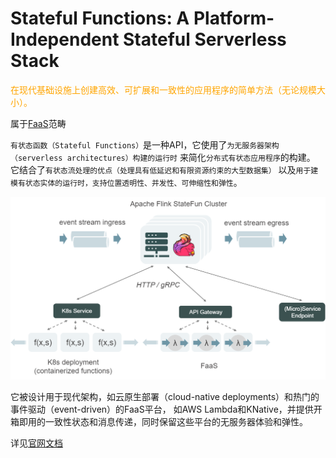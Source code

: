 # Stateful Functions: A Platform-Independent Stateful Serverless Stack

<span style="color:orange; ">在现代基础设施上创建高效、可扩展和一致性的应用程序的简单方法（无论规模大小）。</span>

属于[FaaS](../../common/serverless/serverless.md)范畴

`有状态函数（Stateful Functions）`是一种API，它使用了`为无服务器架构（serverless architectures）构建的运行时`
来简化`分布式有状态应用程序`的构建。
它结合了`有状态流处理的优点（处理具有低延迟和有限资源约束的大型数据集）`
以及`用于建模有状态实体的运行时，支持位置透明性、并发性、可伸缩性和弹性`。

![](images/flink-stateful-functions.png)

它被设计用于现代架构，如云原生部署（cloud-native deployments）和热门的事件驱动（event-driven）的FaaS平台，
如AWS Lambda和KNative，并提供开箱即用的一致性状态和消息传递，同时保留这些平台的无服务器体验和弹性。

详见[官网文档](https://nightlies.apache.org/flink/flink-statefun-docs-stable/)

